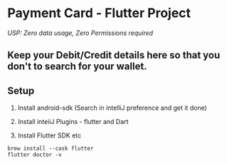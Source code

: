 # Payment Card - Flutter Project

_USP: Zero data usage, Zero Permissions required_

## Keep your Debit/Credit details here so that you don't to search for your wallet.

## Setup
1. Install android-sdk (Search in intelliJ preference and get it done)

2. Install inteiiJ Plugins - flutter and Dart

3. Install Flutter SDK etc
```
brew install --cask flutter
flutter doctor -v
```
